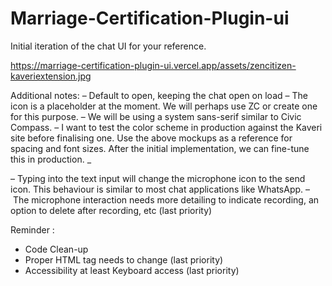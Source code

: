 # Marriage-Certification-Plugin-ui
 
Initial iteration of the chat UI for your reference. 

https://marriage-certification-plugin-ui.vercel.app/assets/zencitizen-kaveriextension.jpg

Additional notes:
– Default to open, keeping the chat open on load
– The icon is a placeholder at the moment. We will perhaps use ZC or create one for this purpose.
– We will be using a system sans-serif similar to Civic Compass. 
– I want to test the color scheme in production against the Kaveri site before finalising one.
Use the above mockups as a reference for spacing and font sizes. After the initial implementation, we can fine-tune this in production.
_

– Typing into the text input will change the microphone icon to the send icon. This behaviour is similar to most chat applications like WhatsApp.
– The microphone interaction needs more detailing to indicate recording, an option to delete after recording, etc (last priority)

Reminder :
- Code Clean-up
- Proper HTML tag needs to change (last priority)
- Accessibility at least Keyboard access (last priority)
